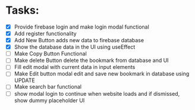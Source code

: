 # Tasks:
- [x] Provide firebase login and make login modal functional
- [x] Add register functionality
- [x] Add New Button adds new data to firebase database
- [x] Show the database data in the UI using useEffect
- [ ] Make Copy Button Functional
- [ ] Make delete Button delete the bookmark from database and UI
- [ ] Fill edit modal with current data in input elements
- [ ] Make Edit button modal edit and save new bookmark in database using UPDATE
- [ ] Make search bar functional
- [ ] show modal login to continue when website loads and if dismissed, show dummy placeholder UI